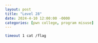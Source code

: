 ```yaml
---
layout: post
title: "Level 28"
date: 2024-4-10 12:00:00 -0000
categories: [pwn college, program misuse]
---
```


```bash
timeout 1 cat /flag
```